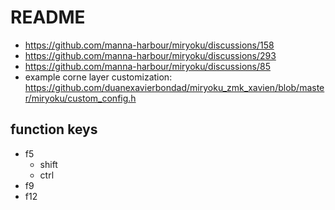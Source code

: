 # README 

* https://github.com/manna-harbour/miryoku/discussions/158
* https://github.com/manna-harbour/miryoku/discussions/293
* https://github.com/manna-harbour/miryoku/discussions/85
* example corne layer customization: https://github.com/duanexavierbondad/miryoku_zmk_xavien/blob/master/miryoku/custom_config.h

## function keys

* f5
    * shift
    * ctrl
* f9
* f12